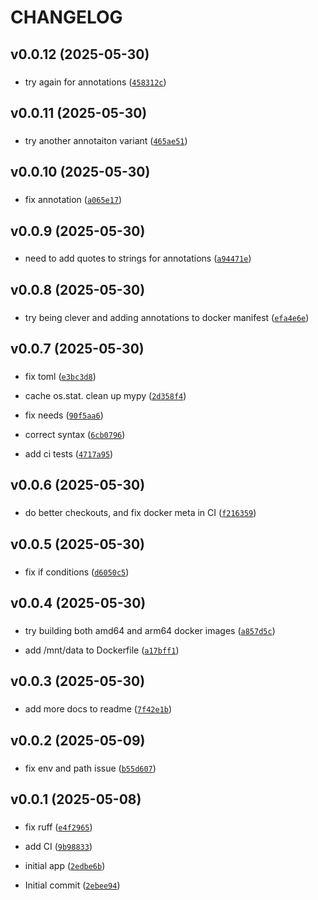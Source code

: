 # CHANGELOG



## v0.0.12 (2025-05-30)

###  

* try again for annotations ([`458312c`](https://github.com/WIPACrepo/wlcg-token-claims/commit/458312c53373081db425c91f6549d16cf4036440))


## v0.0.11 (2025-05-30)

###  

* try another annotaiton variant ([`465ae51`](https://github.com/WIPACrepo/wlcg-token-claims/commit/465ae51dfb81bd27ce9b6098a0252f3f46c0dd5f))


## v0.0.10 (2025-05-30)

###  

* fix annotation ([`a065e17`](https://github.com/WIPACrepo/wlcg-token-claims/commit/a065e17cd2fe68734eb7390400b35a74568d7c88))


## v0.0.9 (2025-05-30)

###  

* need to add quotes to strings for annotations ([`a94471e`](https://github.com/WIPACrepo/wlcg-token-claims/commit/a94471e8949e48a16b636c1485b414d3eada669e))


## v0.0.8 (2025-05-30)

###  

* try being clever and adding annotations to docker manifest ([`efa4e6e`](https://github.com/WIPACrepo/wlcg-token-claims/commit/efa4e6e771736b014356f0ec748e2e8601aa0bca))


## v0.0.7 (2025-05-30)

###  

* fix toml ([`e3bc3d8`](https://github.com/WIPACrepo/wlcg-token-claims/commit/e3bc3d8e3e5492dbaaf6cce9d64b933a46c2780c))

* cache os.stat. clean up mypy ([`2d358f4`](https://github.com/WIPACrepo/wlcg-token-claims/commit/2d358f406f6d6218e69edcd18bf46e1bb10b4388))

* fix needs ([`90f5aa6`](https://github.com/WIPACrepo/wlcg-token-claims/commit/90f5aa6a6b08acef035ebbe125b5fa3309bf97ef))

* correct syntax ([`6cb0796`](https://github.com/WIPACrepo/wlcg-token-claims/commit/6cb079672a8dc906a2d3eeae5d6c09db6ba4830d))

* add ci tests ([`4717a95`](https://github.com/WIPACrepo/wlcg-token-claims/commit/4717a959110f8d14120a33148528cb190a8cc90f))


## v0.0.6 (2025-05-30)

###  

* do better checkouts, and fix docker meta in CI ([`f216359`](https://github.com/WIPACrepo/wlcg-token-claims/commit/f2163596c0fcc5dff54dc85ff11af4855e8ca264))


## v0.0.5 (2025-05-30)

###  

* fix if conditions ([`d6050c5`](https://github.com/WIPACrepo/wlcg-token-claims/commit/d6050c55e5445c50f70a12f7ea701cbecc8916f7))


## v0.0.4 (2025-05-30)

###  

* try building both amd64 and arm64 docker images ([`a857d5c`](https://github.com/WIPACrepo/wlcg-token-claims/commit/a857d5c5b570e67550cdfc1b36e1b423b542c58f))

* add /mnt/data to Dockerfile ([`a17bff1`](https://github.com/WIPACrepo/wlcg-token-claims/commit/a17bff12c61dba294f16c17929f3c52053e30ce0))


## v0.0.3 (2025-05-30)

###  

* add more docs to readme ([`7f42e1b`](https://github.com/WIPACrepo/wlcg-token-claims/commit/7f42e1baec6f0df815c97dc65919e998a8654388))


## v0.0.2 (2025-05-09)

###  

* fix env and path issue ([`b55d607`](https://github.com/WIPACrepo/wlcg-token-claims/commit/b55d6075c1107ffa26b478d518c9413ced4086c8))


## v0.0.1 (2025-05-08)

###  

* fix ruff ([`e4f2965`](https://github.com/WIPACrepo/wlcg-token-claims/commit/e4f296581cf0ef7f1de4e50af0eb68e2d0d54e7a))

* add CI ([`9b98833`](https://github.com/WIPACrepo/wlcg-token-claims/commit/9b98833471df0412b289481ab5c8fa3eeb3ba8aa))

* initial app ([`2edbe6b`](https://github.com/WIPACrepo/wlcg-token-claims/commit/2edbe6bb6a84873efffc14789fcd162596fecf16))

* Initial commit ([`2ebee94`](https://github.com/WIPACrepo/wlcg-token-claims/commit/2ebee942a726ba804631f5713fe71e903f1502f3))

